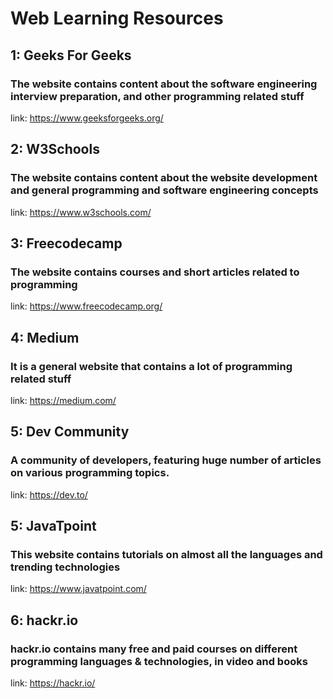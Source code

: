 # Web Learning Resources

## 1: Geeks For Geeks
### The website contains content about the software engineering interview preparation, and other programming related stuff
link: https://www.geeksforgeeks.org/

## 2: W3Schools
### The website contains content about the website development and general programming and software engineering concepts
link: https://www.w3schools.com/

## 3: Freecodecamp
### The website contains courses and short articles related to programming
link: https://www.freecodecamp.org/

## 4: Medium
### It is a general website that contains a lot of programming related stuff
link: https://medium.com/

## 5: Dev Community
### A community of developers, featuring huge number of articles on various programming topics.
link: https://dev.to/

## 5: JavaTpoint
### This website contains tutorials on almost all the languages and trending technologies
link: https://www.javatpoint.com/

## 6: hackr.io
### hackr.io contains many free and paid courses on different programming languages & technologies, in video and books
link: https://hackr.io/

